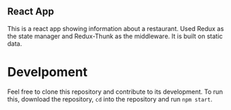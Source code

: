 ## React App

This is a react app showing information about a restaurant. Used Redux as the state manager and Redux-Thunk as the middleware. It is built on static data.

# Develpoment

Feel free to clone this repository and contribute to its development.
To run this, download the repository, `cd` into the repository and run `npm start`.

